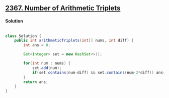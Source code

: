 ## [2367. Number of Arithmetic Triplets](https://leetcode.com/problems/number-of-arithmetic-triplets/description/)

#### Solution
```java

class Solution {
    public int arithmeticTriplets(int[] nums, int diff) {
        int ans = 0;

        Set<Integer> set = new HashSet<>();

        for(int num : nums) {
            set.add(num);
            if(set.contains(num-diff) && set.contains(num-2*diff)) ans++;
        }
        return ans;
    }
}

```